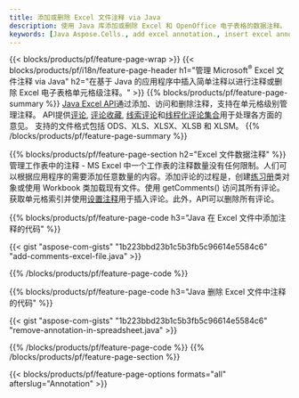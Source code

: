```yaml
---
title: 添加或删除 Excel 文件注释 via Java
description: 使用 Java 库添加或删除 Excel 和 OpenOffice 电子表格的数据注释。
keywords: [Java Aspose.Cells., add excel annotation., insert excel annotation., access excel annotation., remove excel annotation., delete excel annotation., add annotation in excel., insert annotation in excel., access annotation in excel., remove annotation in excel., delete annotation in excel]
---
```

{{< blocks/products/pf/feature-page-wrap >}}
{{< blocks/products/pf/i18n/feature-page-header h1="管理 Microsoft<sup>&reg;</sup> Excel 文件注释 via Java" h2="在基于 Java 的应用程序中插入简单注释以进行注释或删除 Excel 电子表格单元格级注释。" >}}
{{% blocks/products/pf/feature-page-summary %}}
[Java Excel API](/cells/zh/java/)通过添加、访问和删除注释，支持在单元格级别管理注释。 API提供[评论](https://reference.aspose.com/cells/java/com.aspose.cells/Comment), [评论收藏](https://reference.aspose.com/cells/java/com.aspose.cells/CommentCollection), [线索评论](https://reference.aspose.com/cells/java/com.aspose.cells/ThreadedComment)和[线程化评论集合](https://reference.aspose.com/cells/java/com.aspose.cells/ThreadedCommentCollection)用于处理各方面的意见。
支持的文件格式包括 ODS、XLS、XLSX、XLSB 和 XLSM。
{{% /blocks/products/pf/feature-page-summary %}}

{{% blocks/products/pf/feature-page-section h2="Excel 文件数据注释" %}}
管理工作表中的注释 - MS Excel 中一个工作表的注释数量没有任何限制。人们可以根据应用程序的需要添加任意数量的内容。添加评论的过程是，创建[练习册](https://reference.aspose.com/cells/java/com.aspose.cells/Workbook)类对象或使用 Workbook 类加载现有文件。使用 getComments() 访问其所有评论。获取单元格索引并使用[设置注释](https://reference.aspose.com/cells/java/com.aspose.cells/comment#Note)用于插入评论。此外，API可以删除所有评论。

{{% blocks/products/pf/feature-page-code h3="Java 在 Excel 文件中添加注释的代码" %}}

{{< gist "aspose-com-gists" "1b223bbd23b1c5b3fb5c96614e5584c6" "add-comments-excel-file.java" >}}

{{% /blocks/products/pf/feature-page-code %}}

{{% blocks/products/pf/feature-page-code h3="Java 删除 Excel 文件中注释的代码" %}}

{{< gist "aspose-com-gists" "1b223bbd23b1c5b3fb5c96614e5584c6" "remove-annotation-in-spreadsheet.java" >}}

{{% /blocks/products/pf/feature-page-code %}}
{{% /blocks/products/pf/feature-page-section %}}

{{< blocks/products/pf/feature-page-options formats="all" afterslug="Annotation" >}}
